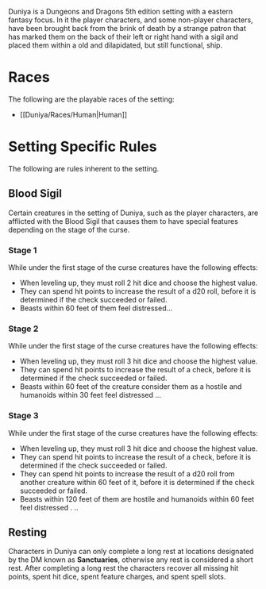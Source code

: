 Duniya is a Dungeons and Dragons 5th edition setting with a eastern fantasy focus. In it the player characters, and some non-player characters, have been brought back from the brink of death by a strange patron that has marked them on the back of their left or right hand with a sigil and placed them within a old and dilapidated, but still functional, ship.



# Races
The following are the playable races of the setting:
- [[Duniya/Races/Human|Human]]

# Setting Specific Rules
The following are rules inherent to the setting.

## Blood Sigil
Certain creatures in the setting of Duniya, such as the player characters, are afflicted with the Blood Sigil that causes them to have special features depending on the stage of the curse.

### Stage 1
While under the first stage of the curse creatures have the following effects:
- When leveling up, they must roll 2 hit dice and choose the highest value.
- They can spend hit points to increase the result of a d20 roll, before it is determined if the check succeeded or failed.
- Beasts within 60 feet of them feel distressed...

### Stage 2
While under the first stage of the curse creatures have the following effects:
- When leveling up, they must roll 3 hit dice and choose the highest value.
- They can spend hit points to increase the result of a check, before it is determined if the check succeeded or failed.
- Beasts within 60 feet of the creature consider them as a hostile and humanoids within 30 feet feel distressed ...

### Stage 3
While under the first stage of the curse creatures have the following effects:
- When leveling up, they must roll 3 hit dice and choose the highest value.
- They can spend hit points to increase the result of a check, before it is determined if the check succeeded or failed.
- They can spend hit points to increase the result of a d20 roll from another creature within 60 feet of it, before it is determined if the check succeeded or failed.
- Beasts within 120 feet of them are hostile and humanoids within 60 feet feel distressed . ..


## Resting
Characters in Duniya can only complete a long rest at locations designated by the DM known as **Sanctuaries**, otherwise any rest is considered a short rest.
After completing a long rest the characters recover all missing hit points, spent hit dice, spent feature charges, and spent spell slots.

